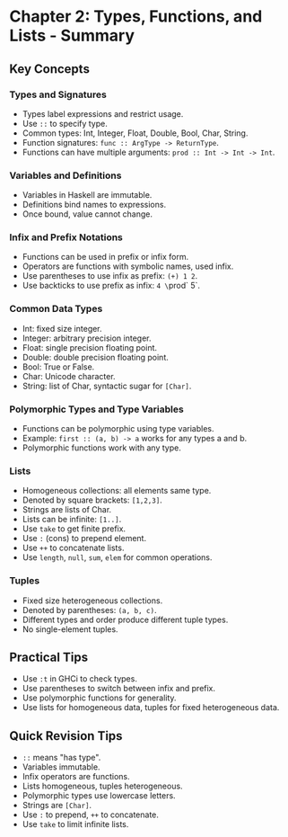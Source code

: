 # Chapter 2: Types, Functions, and Lists - Summary

## Key Concepts

### Types and Signatures
- Types label expressions and restrict usage.
- Use `::` to specify type.
- Common types: Int, Integer, Float, Double, Bool, Char, String.
- Function signatures: `func :: ArgType -> ReturnType`.
- Functions can have multiple arguments: `prod :: Int -> Int -> Int`.

### Variables and Definitions
- Variables in Haskell are immutable.
- Definitions bind names to expressions.
- Once bound, value cannot change.

### Infix and Prefix Notations
- Functions can be used in prefix or infix form.
- Operators are functions with symbolic names, used infix.
- Use parentheses to use infix as prefix: `(+) 1 2`.
- Use backticks to use prefix as infix: `4 \`prod\` 5`.

### Common Data Types
- Int: fixed size integer.
- Integer: arbitrary precision integer.
- Float: single precision floating point.
- Double: double precision floating point.
- Bool: True or False.
- Char: Unicode character.
- String: list of Char, syntactic sugar for `[Char]`.

### Polymorphic Types and Type Variables
- Functions can be polymorphic using type variables.
- Example: `first :: (a, b) -> a` works for any types a and b.
- Polymorphic functions work with any type.

### Lists
- Homogeneous collections: all elements same type.
- Denoted by square brackets: `[1,2,3]`.
- Strings are lists of Char.
- Lists can be infinite: `[1..]`.
- Use `take` to get finite prefix.
- Use `:` (cons) to prepend element.
- Use `++` to concatenate lists.
- Use `length`, `null`, `sum`, `elem` for common operations.

### Tuples
- Fixed size heterogeneous collections.
- Denoted by parentheses: `(a, b, c)`.
- Different types and order produce different tuple types.
- No single-element tuples.

## Practical Tips
- Use `:t` in GHCi to check types.
- Use parentheses to switch between infix and prefix.
- Use polymorphic functions for generality.
- Use lists for homogeneous data, tuples for fixed heterogeneous data.

## Quick Revision Tips
- `::` means "has type".
- Variables immutable.
- Infix operators are functions.
- Lists homogeneous, tuples heterogeneous.
- Polymorphic types use lowercase letters.
- Strings are `[Char]`.
- Use `:` to prepend, `++` to concatenate.
- Use `take` to limit infinite lists.
